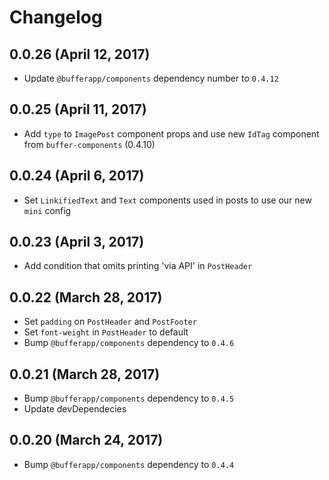 # Changelog

## 0.0.26 (April 12, 2017)

- Update `@bufferapp/components` dependency number to `0.4.12`

## 0.0.25 (April 11, 2017)

- Add `type` to `ImagePost` component props and use new `IdTag` component from `buffer-components` (0.4.10)

## 0.0.24 (April 6, 2017)

- Set `LinkifiedText` and `Text` components used in posts to use our new `mini` config

## 0.0.23 (April 3, 2017)

- Add condition that omits printing 'via API' in `PostHeader`

## 0.0.22 (March 28, 2017)

- Set `padding` on `PostHeader` and `PostFooter`
- Set `font-weight` in `PostHeader` to default
- Bump `@bufferapp/components` dependency to `0.4.6`

## 0.0.21 (March 28, 2017)

- Bump `@bufferapp/components` dependency to `0.4.5`
- Update devDependecies

## 0.0.20 (March 24, 2017)

- Bump `@bufferapp/components` dependency to `0.4.4`
